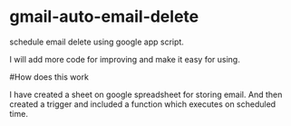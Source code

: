 # gmail-auto-email-delete
schedule email delete using google app script.

I will add more code for improving and make it easy for using.

#How does this work


I have created a sheet on google spreadsheet for storing email. And then created a trigger and included a function which executes on scheduled time.


